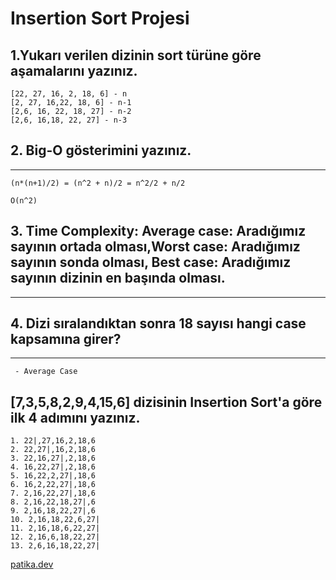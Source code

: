 # Insertion Sort Projesi

## 1.Yukarı verilen dizinin sort türüne göre aşamalarını yazınız.

```
[22, 27, 16, 2, 18, 6] - n
[2, 27, 16,22, 18, 6] - n-1
[2,6, 16, 22, 18, 27] - n-2
[2,6, 16,18, 22, 27] - n-3

```

## 2. Big-O gösterimini yazınız.

---

```
(n*(n+1)/2) = (n^2 + n)/2 = n^2/2 + n/2

O(n^2)

```

## 3. Time Complexity: Average case: Aradığımız sayının ortada olması,Worst case: Aradığımız sayının sonda olması, Best case: Aradığımız sayının dizinin en başında olması.

---

## 4. Dizi sıralandıktan sonra 18 sayısı hangi case kapsamına girer?

---

```
 - Average Case
```

## [7,3,5,8,2,9,4,15,6] dizisinin Insertion Sort'a göre ilk 4 adımını yazınız.

```
1. 22|,27,16,2,18,6
2. 22,27|,16,2,18,6
3. 22,16,27|,2,18,6
4. 16,22,27|,2,18,6
5. 16,22,2,27|,18,6
6. 16,2,22,27|,18,6
7. 2,16,22,27|,18,6
8. 2,16,22,18,27|,6
9. 2,16,18,22,27|,6
10. 2,16,18,22,6,27|
11. 2,16,18,6,22,27|
12. 2,16,6,18,22,27|
13. 2,6,16,18,22,27|

```

[patika.dev](https://app.patika.dev/)